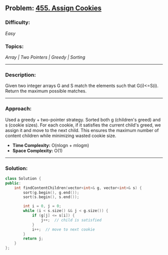 ## Problem: [455. Assign Cookies](https://leetcode.com/problems/assign-cookies/)

### Difficulty:
*Easy*

### Topics:
*Array | Two Pointers | Greedy | Sorting*

---

### Description:
Given two integer arrays G and S match the elements such that G(i)<=S(i). Return the maximum possible matches.

---

### Approach:
Used a greedy + two-pointer strategy. Sorted both g (children's greed) and s (cookie sizes).
For each cookie, if it satisfies the current child's greed, we assign it and move to the next child.
This ensures the maximum number of content children while minimizing wasted cookie size.
- **Time Complexity:** O(nlogn + mlogm)
- **Space Complexity:** O(1)

---

### Solution:
```cpp
class Solution {
public:
    int findContentChildren(vector<int>& g, vector<int>& s) {
        sort(g.begin(), g.end());
        sort(s.begin(), s.end());

        int i = 0, j = 0;
        while (i < s.size() && j < g.size()) {
            if (g[j] <= s[i]) {
                j++;  // child is satisfied
            }
            i++;  // move to next cookie
        }
        return j;
    }
};
```
